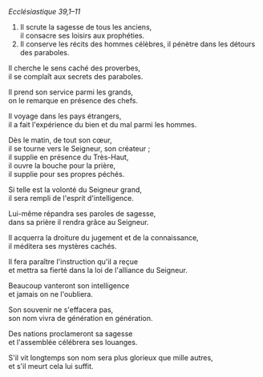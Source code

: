_Ecclésiastique 39,1–11_

1. Il scrute la sagesse de tous les anciens,<br/>
il consacre ses loisirs aux prophéties.
2. Il conserve les récits des hommes célèbres, il pénètre dans les détours des paraboles.

Il cherche le sens caché des proverbes,  
il se complaît aux secrets des paraboles.

Il prend son service parmi les grands,  
on le remarque en présence des chefs.

Il voyage dans les pays étrangers,  
il a fait l'expérience du bien et du mal parmi les hommes.

Dès le matin, de tout son cœur,  
il se tourne vers le Seigneur, son créateur ;  
il supplie en présence du Très-Haut,  
il ouvre la bouche pour la prière,  
il supplie pour ses propres péchés.

Si telle est la volonté du Seigneur grand,  
il sera rempli de l'esprit d'intelligence.

Lui-même répandra ses paroles de sagesse,  
dans sa prière il rendra grâce au Seigneur.

Il acquerra la droiture du jugement et de la connaissance,  
il méditera ses mystères cachés.

Il fera paraître l'instruction qu'il a reçue  
et mettra sa fierté dans la loi de l'alliance du Seigneur.

Beaucoup vanteront son intelligence  
et jamais on ne l'oubliera.

Son souvenir ne s'effacera pas,  
son nom vivra de génération en génération.

Des nations proclameront sa sagesse  
et l'assemblée célébrera ses louanges.

S'il vit longtemps son nom sera plus glorieux que mille autres,  
et s'il meurt cela lui suffit.

